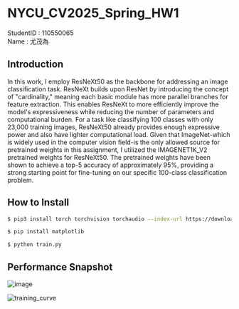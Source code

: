 # NYCU_CV2025_Spring_HW1
StudentID : 110550065  
Name : 尤茂為  

## Introduction  
In this work, I employ ResNeXt50 as the backbone for addressing an image classification task. ResNeXt  builds upon ResNet by introducing the concept of "cardinality," meaning each basic module has more parallel branches for feature extraction. This enables ResNeXt to more efficiently improve the model's expressiveness while reducing the number of parameters and computational burden. For a task like classifying 100 classes with only 23,000 training images, ResNeXt50 already provides enough expressive power and also have lighter computational load. Given that ImageNet-which is widely used in the computer vision field-is the only allowed source for pretrained weights in this assignment, I utilized the IMAGENET1K_V2 pretrained weights for ResNeXt50. The pretrained weights have been shown to achieve a top-5 accuracy of approximately 95%, providing a strong starting point for fine-tuning on our specific 100-class classification problem.  

## How to Install  
```sh
$ pip3 install torch torchvision torchaudio --index-url https://download.pytorch.org/whl/cu118
```
```sh
$ pip install matplotlib
```
```sh
$ python train.py
```

## Performance Snapshot  

![image](https://github.com/user-attachments/assets/27dba3ec-6636-4f1b-a209-665e12e6cec6)


![training_curve](https://github.com/user-attachments/assets/406a0358-0307-4ace-b5bc-9255246b85c5)  


